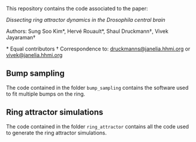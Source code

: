 This repository contains the code associated to the paper:

*Dissecting ring attractor dynamics in the Drosophila central brain*

Authors: Sung Soo Kim\*, Hervé Rouault\*, Shaul Druckmann†, Vivek Jayaraman†


\* Equal contributors
† Correspondence to: druckmanns@janelia.hhmi.org or vivek@janelia.hhmi.org


Bump sampling
-------------

The code contained in the folder `bump_sampling` contains the software used to
fit multiple bumps on the ring.


Ring attractor simulations
--------------------------

The code contained in the folder `ring_attractor` contains all the code used to
generate the ring attractor simulations.
